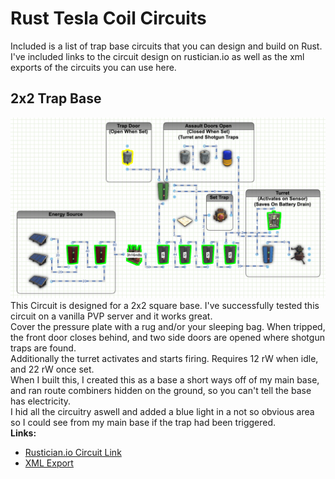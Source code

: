 # Rust Tesla Coil Circuits
Included is a list of trap base circuits that you can design and build on Rust.  I've included links to the circuit design on rustician.io as well as the xml exports of the circuits you can use here.

## 2x2 Trap Base
![2x2TrapBase](images/2x2TrapBase.png)
This Circuit is designed for a 2x2 square base.  I've successfully tested this circuit on a vanilla PVP server and it works great.</br>
Cover the pressure plate with a rug and/or your sleeping bag.  When tripped, the front door closes behind, and two side doors are opened where shotgun traps are found.</br>
Additionally the turret activates and starts firing. Requires 12 rW when idle, and 22 rW once set.</br>
When I built this, I created this as a base a short ways off of my main base, and ran route combiners hidden on the ground, so you can't tell the base has electricity.</br>
I hid all the circuitry aswell and added a blue light in a not so obvious area so I could see from my main base if the trap had been triggered.</br>
<b>Links:</b>
* [Rustician.io Circuit Link](https://www.rustrician.io/?circuit=c2a69ac375fe8c81ce79ea204078c269)
* [XML Export](xml/2x2TrapBase.xmll)